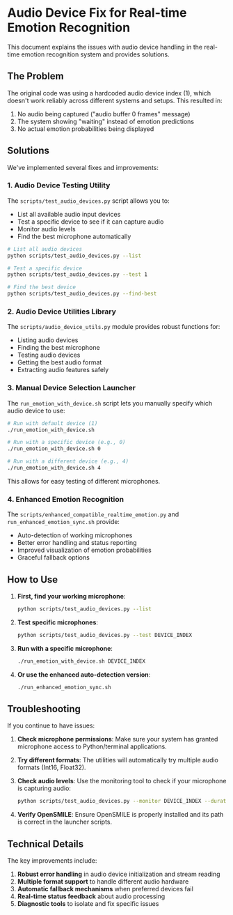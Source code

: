 # Audio Device Fix for Real-time Emotion Recognition

This document explains the issues with audio device handling in the real-time emotion recognition system and provides solutions.

## The Problem

The original code was using a hardcoded audio device index (1), which doesn't work reliably across different systems and setups. This resulted in:

1. No audio being captured ("audio buffer 0 frames" message)
2. The system showing "waiting" instead of emotion predictions
3. No actual emotion probabilities being displayed

## Solutions

We've implemented several fixes and improvements:

### 1. Audio Device Testing Utility

The `scripts/test_audio_devices.py` script allows you to:
- List all available audio input devices
- Test a specific device to see if it can capture audio
- Monitor audio levels
- Find the best microphone automatically

```bash
# List all audio devices
python scripts/test_audio_devices.py --list

# Test a specific device
python scripts/test_audio_devices.py --test 1

# Find the best device
python scripts/test_audio_devices.py --find-best
```

### 2. Audio Device Utilities Library

The `scripts/audio_device_utils.py` module provides robust functions for:
- Listing audio devices
- Finding the best microphone
- Testing audio devices
- Getting the best audio format
- Extracting audio features safely

### 3. Manual Device Selection Launcher

The `run_emotion_with_device.sh` script lets you manually specify which audio device to use:

```bash
# Run with default device (1)
./run_emotion_with_device.sh

# Run with a specific device (e.g., 0)
./run_emotion_with_device.sh 0

# Run with a different device (e.g., 4)
./run_emotion_with_device.sh 4
```

This allows for easy testing of different microphones.

### 4. Enhanced Emotion Recognition

The `scripts/enhanced_compatible_realtime_emotion.py` and `run_enhanced_emotion_sync.sh` provide:
- Auto-detection of working microphones
- Better error handling and status reporting
- Improved visualization of emotion probabilities
- Graceful fallback options

## How to Use

1. **First, find your working microphone**:
   ```bash
   python scripts/test_audio_devices.py --list
   ```

2. **Test specific microphones**:
   ```bash
   python scripts/test_audio_devices.py --test DEVICE_INDEX
   ```

3. **Run with a specific microphone**:
   ```bash
   ./run_emotion_with_device.sh DEVICE_INDEX
   ```

4. **Or use the enhanced auto-detection version**:
   ```bash
   ./run_enhanced_emotion_sync.sh
   ```

## Troubleshooting

If you continue to have issues:

1. **Check microphone permissions**:
   Make sure your system has granted microphone access to Python/terminal applications.

2. **Try different formats**:
   The utilities will automatically try multiple audio formats (Int16, Float32).

3. **Check audio levels**:
   Use the monitoring tool to check if your microphone is capturing audio:
   ```bash
   python scripts/test_audio_devices.py --monitor DEVICE_INDEX --duration 10
   ```

4. **Verify OpenSMILE**:
   Ensure OpenSMILE is properly installed and its path is correct in the launcher scripts.

## Technical Details

The key improvements include:

1. **Robust error handling** in audio device initialization and stream reading
2. **Multiple format support** to handle different audio hardware
3. **Automatic fallback mechanisms** when preferred devices fail
4. **Real-time status feedback** about audio processing
5. **Diagnostic tools** to isolate and fix specific issues
